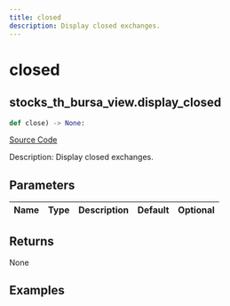 ```yaml
---
title: closed
description: Display closed exchanges.
---
```

# closed

## stocks_th_bursa_view.display_closed

```python
def close) -> None:
```
[Source Code](https://github.com/OpenBB-finance/OpenBBTerminal/tree/main/openbb_terminal/stocks/tradinghours/bursa_view.py#L63)

Description: Display closed exchanges.

## Parameters

| Name | Type | Description | Default | Optional |
| ---- | ---- | ----------- | ------- | -------- |

## Returns

None

## Examples

